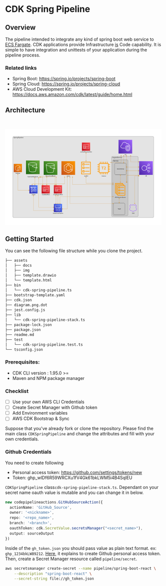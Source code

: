 # CDK Spring Pipeline

## Overview

The pipeline intended to integrate any kind of spring boot web service to [ECS Fargate](https://github.com/umutykaya/cdk-spring-pipeline/blob/master/assets/docs/ecs_overview.md). CDK applications provide Infrastructure [is](https://youtu.be/ZWCvNFUN-sU) Code capability. It is simple to have integration and unittests of your application during the pipeline process.

### Related links
* Spring Boot: https://spring.io/projects/spring-boot
* Spring Cloud: https://spring.io/projects/spring-cloud
* AWS Cloud Development Kit: https://docs.aws.amazon.com/cdk/latest/guide/home.html

## Architecture
<br>
<p align="center">
    <img src="assets/img/diagram.png" />
</p>

## Getting Started

You can see the following file structure while you clone the project. 

```
├── assets
│   ├── docs
│   ├── img
│   ├── template.drawio
│   └── template.html
├── bin
│   └── cdk-spring-pipeline.ts
├── bootstrap-template.yaml
├── cdk.json
├── diagram.png.dot
├── jest.config.js
├── lib
│   └── cdk-spring-pipeline-stack.ts
├── package-lock.json
├── package.json
├── readme.md
├── test
│   └── cdk-spring-pipeline.test.ts
└── tsconfig.json

```

### Prerequisites:

- CDK CLI version : 1.95.0 >= 
- Maven and NPM package manager

### Checklist

- [ ] Use your own AWS CLI Credentials
- [ ] Create Secret Manager with Github token
- [ ] Add Environment variables
- [ ] AWS CDK Bootstrap & Sync

Suppose that you've already fork or clone the repository. Please find the main class `CDKSpringPipeline` and change the attributes and fill with your own credentials.




### Github Credentials

You need to create following
- Personal access token: https://github.com/settings/tokens/new
- Token: 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

`CDKSpringPipeline` class`cdk-spring-pipeline-stack.ts`. Dependant on your secret name oauth value is mutable and you can change it in below.
```typescript
new codepipelineactions.GitHubSourceAction({
  actionName: 'GitHub_Source',
  owner: '<nickname>',
  repo: '<repo_name>',
  branch: '<branch>',
  oauthToken: cdk.SecretValue.secretsManager("<secret_name>"),
  output: sourceOutput
})
```
Inside of the `gh_token.json` you should pass value as plain text format. ex: `ghp_1234bkLW89212`. [Here](https://github.com/umutykaya/cdk-spring-pipeline/blob/master/assets/docs/github_token.md), it explains to create Github  personal access token. Then, create a Secret Manager resource called `pipeline/secret`.

```bash
aws secretsmanager create-secret --name pipeline/spring-boot-react \
    --description "spring-boot-react" \
    --secret-string file://gh_token.json
```


